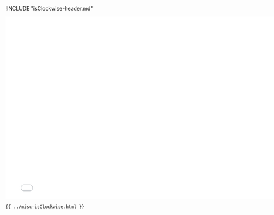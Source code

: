 !INCLUDE "isClockwise-header.md"

<iframe src="../../misc-isClockwise.html" width="770" height="500" frameBorder="0" seamless="seamless">
</iframe>

```html
{{ ../misc-isClockwise.html }}
```